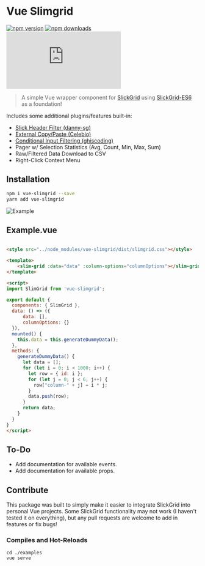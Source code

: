 # Vue Slimgrid
[![npm version](https://img.shields.io/npm/v/vue-slimgrid.svg?style=flat-square)](https://www.npmjs.com/package/vue-slimgrid) [![npm downloads](https://img.shields.io/npm/dm/vue-slimgrid.svg?style=flat-square)](https://www.npmjs.com/package/vue-slimgrid) ![gzip size](http://img.badgesize.io/https://npmcdn.com/vue-slimgrid/dist/slimgrid.common.js?compression=gzip)

> A simple Vue wrapper component for [SlickGrid](https://github.com/mleibman/SlickGrid) using [SlickGrid-ES6](https://github.com/DimitarChristoff/slickgrid-es6) as a foundation!

Includes some additional plugins/features built-in:
- [Slick Header Filter (danny-sg)](https://github.com/danny-sg/slickgrid-spreadsheet-plugins)
- [External Copy/Paste (Celebio)](https://github.com/Celebio/SlickGrid)
- [Conditional Input Filtering (ghiscoding)](https://stackoverflow.com/a/16779331)
- Pager w/ Selection Statistics (Avg, Count, Min, Max, Sum)
- Raw/Filtered Data Download to CSV
- Right-Click Context Menu

## Installation
```sh
npm i vue-slimgrid --save
yarn add vue-slimgrid
```

![Example](https://raw.githubusercontent.com/rob-white/vue-slimgrid/master/doc/example2.png)

## Example.vue
```html

<style src="../node_modules/vue-slimgrid/dist/slimgrid.css"></style>

<template>
    <slim-grid :data="data" :column-options="columnOptions"></slim-grid>
</template>

<script>
import SlimGrid from 'vue-slimgrid';

export default {
  components: { SlimGrid },
  data: () => ({
      data: [],
      columnOptions: {}
  }),
  mounted() {
    this.data = this.generateDummyData();
  },
  methods: {
    generateDummyData() {
      let data = [];
      for (let i = 0; i < 1000; i++) {
        let row = { id: i };
        for (let j = 0; j < 6; j++) {
          row["column-" + j] = i * j;
        }
        data.push(row);
      }
      return data;
    }
  }
}
</script>

```

## To-Do
- Add documentation for available events.
- Add documentation for available props.

## Contribute
This package was built to simply make it easier to integrate SlickGrid into personal Vue projects. Some SlickGrid functionality may not work (I haven't tested it on everything), but any pull requests are welcome to add in features or fix bugs!

### Compiles and Hot-Reloads
```
cd ./examples
vue serve
```
